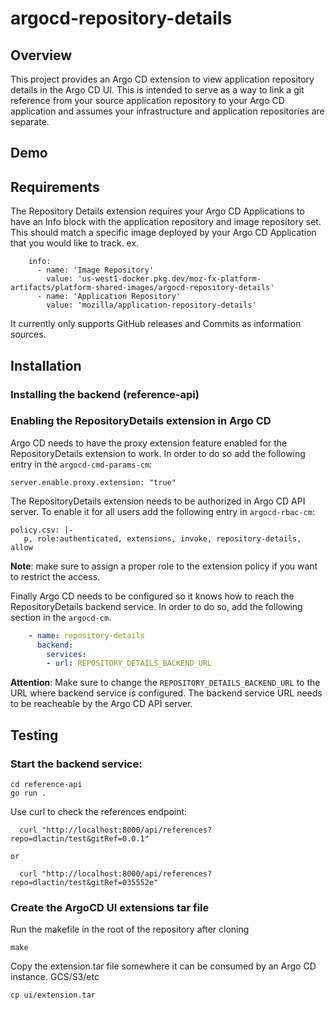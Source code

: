  # argocd-repository-details

## Overview
This project provides an Argo CD extension to view application repository details in the Argo CD UI.
This is intended to serve as a way to link a git reference from your source application repository to your
Argo CD application and assumes your infrastructure and application repositories are separate.

## Demo

## Requirements

The Repository Details extension requires your Argo CD Applications to have an Info block with
the application repository and image repository set. This should match a specific image deployed by your Argo CD
Application that you would like to track.
ex.
```
    info:
      - name: 'Image Repository'
        value: 'us-west1-docker.pkg.dev/moz-fx-platform-artifacts/platform-shared-images/argocd-repository-details'
      - name: 'Application Repository'
        value: 'mozilla/application-repository-details'
```

It currently only supports GitHub releases and Commits as information sources.

## Installation

### Installing the backend (reference-api)


### Enabling the RepositoryDetails extension in Argo CD

Argo CD needs to have the proxy extension feature enabled for the
RepositoryDetails extension to work. In order to do so add the following
entry in the `argocd-cmd-params-cm`:

```
server.enable.proxy.extension: "true"
```

The RepositoryDetails extension needs to be authorized in Argo CD API server. To
enable it for all users add the following entry in `argocd-rbac-cm`:

```
policy.csv: |-
   p, role:authenticated, extensions, invoke, repository-details, allow
```

**Note**: make sure to assign a proper role to the extension policy if you
want to restrict the access.

Finally Argo CD needs to be configured so it knows how to reach the
RepositoryDetails backend service. In order to do so, add the following
section in the `argocd-cm`.

```yaml
    - name: repository-details
      backend:
        services:
        - url: REPOSITORY_DETAILS_BACKEND_URL
```

**Attention**: Make sure to change the `REPOSITORY_DETAILS_BACKEND_URL`
to the URL where backend service is configured. The backend service
URL needs to be reacheable by the Argo CD API server.

## Testing

### Start the backend service:
```
cd reference-api
go run .
```
Use curl to check the references endpoint:
```
  curl "http://localhost:8000/api/references?repo=dlactin/test&gitRef=0.0.1"

or

  curl "http://localhost:8000/api/references?repo=dlactin/test&gitRef=035552e"

```

### Create the ArgoCD UI extensions tar file

Run the makefile in the root of the repository after cloning
```
make
```

Copy the extension.tar file somewhere it can be consumed by an Argo CD instance. GCS/S3/etc
```
cp ui/extension.tar
```

